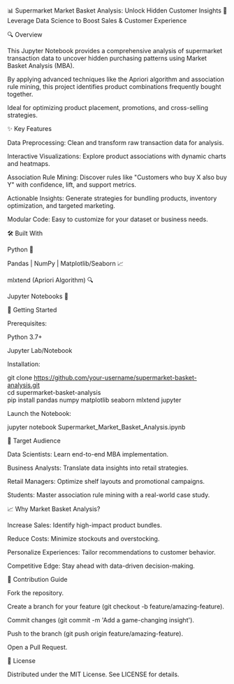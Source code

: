 📊 Supermarket Market Basket Analysis: Unlock Hidden Customer Insights 🛒
Leverage Data Science to Boost Sales & Customer Experience

🔍 Overview

This Jupyter Notebook provides a comprehensive analysis of supermarket transaction data to uncover hidden purchasing patterns using Market Basket Analysis (MBA).

By applying advanced techniques like the Apriori algorithm and association rule mining, this project identifies product combinations frequently bought together.

Ideal for optimizing product placement, promotions, and cross-selling strategies.

✨ Key Features

Data Preprocessing: Clean and transform raw transaction data for analysis.

Interactive Visualizations: Explore product associations with dynamic charts and heatmaps.

Association Rule Mining: Discover rules like "Customers who buy X also buy Y" with confidence, lift, and support metrics.

Actionable Insights: Generate strategies for bundling products, inventory optimization, and targeted marketing.

Modular Code: Easy to customize for your dataset or business needs.

🛠️ Built With

Python 🐍

Pandas | NumPy | Matplotlib/Seaborn 📈

mlxtend (Apriori Algorithm) 🔍

Jupyter Notebooks 📒

🚀 Getting Started

Prerequisites:

Python 3.7+

Jupyter Lab/Notebook

Installation:

git clone https://github.com/your-username/supermarket-basket-analysis.git  
cd supermarket-basket-analysis  
pip install pandas numpy matplotlib seaborn mlxtend jupyter  

Launch the Notebook:

jupyter notebook Supermarket_Market_Basket_Analysis.ipynb  

🎯 Target Audience

Data Scientists: Learn end-to-end MBA implementation.

Business Analysts: Translate data insights into retail strategies.

Retail Managers: Optimize shelf layouts and promotional campaigns.

Students: Master association rule mining with a real-world case study.

📈 Why Market Basket Analysis?

Increase Sales: Identify high-impact product bundles.

Reduce Costs: Minimize stockouts and overstocking.

Personalize Experiences: Tailor recommendations to customer behavior.

Competitive Edge: Stay ahead with data-driven decision-making.

🔧 Contribution Guide

Fork the repository.

Create a branch for your feature (git checkout -b feature/amazing-feature).

Commit changes (git commit -m 'Add a game-changing insight').

Push to the branch (git push origin feature/amazing-feature).

Open a Pull Request.

📜 License

Distributed under the MIT License. See LICENSE for details.

